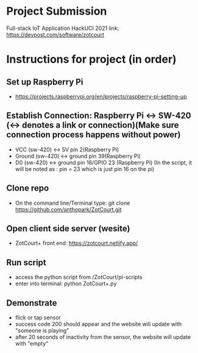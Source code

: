 # Project Submission
Full-stack IoT Application HackUCI 2021
link: https://devpost.com/software/zotcourt

# Instructions for project (in order)

## Set up Raspberry Pi
- https://projects.raspberrypi.org/en/projects/raspberry-pi-setting-up

## Establish Connection: Raspberry Pi <-> SW-420 (<-> denotes a link or connection)(Make sure connection process happens without power)
- VCC (sw-420) <-> 5V pin 2(Raspberry Pi)
- Ground (sw-420) <-> ground pin 39(Raspberry Pi)
- D0 (sw-420) <-> ground pin 16/GPIO 23 (Raspberry Pi) (In the script, it will be noted as : pin = 23 which is just pin 16 on the pi)

## Clone repo
- On the command line/Terminal type: git clone https://github.com/anthopark/ZotCourt.git

## Open client side server (wesite)
- ZotCourt+ front end: https://zotcourt.netlify.app/

## Run script
- access the python script from /ZotCourt/pi-scripts
- enter into terminal: python ZotCourt+.py 

## Demonstrate
- flick or tap sensor
- success code 200 should appear and the website will update with "someone is playing"
- after 20 seconds of inactivity from the sensor, the website will update with "empty"
